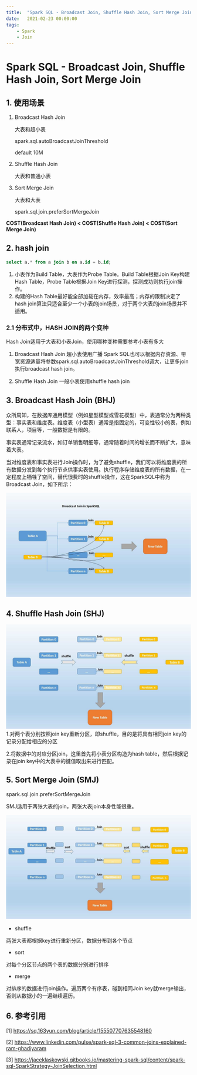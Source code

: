```yaml
---
title:  "Spark SQL - Broadcast Join, Shuffle Hash Join, Sort Merge Join"
date:   2021-02-23 00:00:00
tags:
    - Spark
    - Join
---
```



# Spark SQL - Broadcast Join, Shuffle Hash Join, Sort Merge Join


## 1. 使用场景
1. Broadcast Hash Join

    大表和超小表

    spark.sql.autoBroadcastJoinThreshold 

    default 10M

2. Shuffle Hash Join

    大表和普通小表

3. Sort Merge Join

    大表和大表

    spark.sql.join.preferSortMergeJoin


**COST(Broadcast Hash Join) < COST(Shuffle Hash Join) < COST(Sort Merge Join)**

## 2. hash join
```sql
select a.* from a join b on a.id = b.id;
```
1. 小表作为Build Table，大表作为Probe Table。Build Table根据Join Key构建Hash Table，Probe Table根据Join Key进行探测，探测成功则执行join操作。
2. 构建的Hash Table最好能全部加载在内存，效率最高；内存的限制决定了hash join算法只适合至少一个小表的join场景，对于两个大表的join场景并不适用。

### 2.1 分布式中，HASH JOIN的两个变种
Hash Join适用于大表和小表Join，使用哪种变种需要参考小表有多大

1. Broadcast Hash Join
超小表使用广播
Spark SQL也可以根据内存资源、带宽资源适量将参数spark.sql.autoBroadcastJoinThreshold调大，让更多join执行broadcast hash join。

2. Shuffle Hash Join
一般小表使用shuffle hash join

## 3. Broadcast Hash Join (BHJ)

众所周知，在数据库通用模型（例如星型模型或雪花模型）中，表通常分为两种类型：事实表和维度表。维度表（小型表）通常是指固定的，可变性较小的表，例如联系人，项目等，一般数据是有限的。

事实表通常记录流水，如订单销售明细等，通常随着时间的增长而不断扩大，意味着大表。

当对维度表和事实表进行Join操作时，为了避免shuffle，我们可以将维度表的所有数据分发到每个执行节点供事实表使用。执行程序存储维度表的所有数据，在一定程度上牺牲了空间，替代很费时的shuffle操作，这在SparkSQL中称为Broadcast Join，如下所示：

![bhj](/images/3_common_join_spark_sql/bhj.png)
   
## 4. Shuffle Hash Join (SHJ)

![shj](/images/3_common_join_spark_sql/shj.png)
1.对两个表分别按照join key重新分区，即shuffle，目的是将具有相同join key的记录分配给相应的分区

2.将数据中的对应分区join，这里首先将小表分区构造为hash table，然后根据记录在join key中的大表中的键值取出来进行匹配。
   
## 5. Sort Merge Join (SMJ)

spark.sql.join.preferSortMergeJoin

SMJ适用于两张大表的join，两张大表join本身性能很重。

![smj](/images/3_common_join_spark_sql/smj.png)

* shuffle

两张大表都根据key进行重新分区，数据分布到各个节点

* sort

对每个分区节点的两个表的数据分别进行排序

* merge   

对排序的数据进行join操作。遍历两个有序表，碰到相同Join key就merge输出，否则从数据小的一遍继续遍历。


## 6. 参考引用

[1] https://sq.163yun.com/blog/article/155507707635548160

[2] https://www.linkedin.com/pulse/spark-sql-3-common-joins-explained-ram-ghadiyaram

[3] https://jaceklaskowski.gitbooks.io/mastering-spark-sql/content/spark-sql-SparkStrategy-JoinSelection.html







